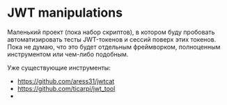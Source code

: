 # JWT manipulations

Маленький проект (пока набор скриптов), в котором буду пробовать автоматизировать тесты JWT-токенов и сессий поверх этих токенов. 
Пока не думаю, что это будет отдельным фреймворком, полноценным инструментом или чем-либо подобным.

Уже существующие инструменты:

- https://github.com/aress31/jwtcat
- https://github.com/ticarpi/jwt_tool
- 